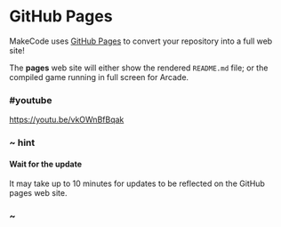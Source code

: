 # GitHub Pages

MakeCode uses [GitHub Pages](https://pages.github.com/) to convert your repository into a full web site!

The **pages** web site will either show the rendered `README.md` file; or the compiled game running in full screen for Arcade.

### #youtube

https://youtu.be/vkOWnBfBqak

### ~ hint

#### Wait for the update

It may take up to 10 minutes for updates to be reflected on the GitHub pages web site.

### ~